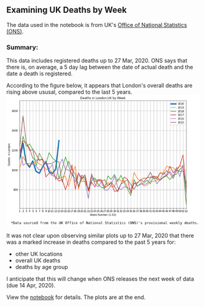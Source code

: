 ## Examining UK Deaths by Week

The data used in the notebook is from UK's [Office of National Statistics (ONS)](https://www.ons.gov.uk/peoplepopulationandcommunity/birthsdeathsandmarriages/deaths/datasets/weeklyprovisionalfiguresondeathsregisteredinenglandandwales).

### Summary:
This data includes registered deaths up to 27 Mar, 2020. ONS says that there is, on average, a 5 day lag between the date of actual death and the date a death is registered.

According to the figure below, it appears that London's overall deaths are rising above ususal, compared to the last 5 years. 
![Deaths in London, UK by Week, as of 2020-03-27](https://github.com/dcato98/covid19/blob/master/Deaths%20in%20London%2C%20UK%20by%20Week%2C%20as%20of%202020-03-27.png)

It was not clear upon observing similar plots up to 27 Mar, 2020 that there was a marked increase in deaths compared to the past 5 years for:
 * other UK locations
 * overall UK deaths
 * deaths by age group

I anticipate that this will change when ONS releases the next week of data (due 14 Apr, 2020).

View the [notebook](https://github.com/dcato98/covid19/blob/master/Examining%20UK%20Deaths%20by%20Week.ipynb) for details. The plots are at the end.
